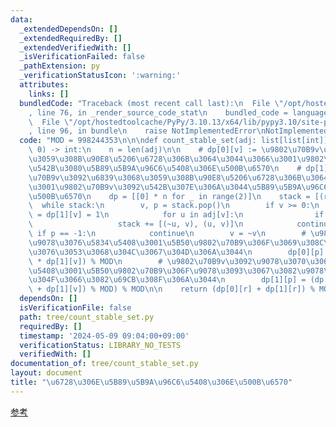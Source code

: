 ```yaml
---
data:
  _extendedDependsOn: []
  _extendedRequiredBy: []
  _extendedVerifiedWith: []
  _isVerificationFailed: false
  _pathExtension: py
  _verificationStatusIcon: ':warning:'
  attributes:
    links: []
  bundledCode: "Traceback (most recent call last):\n  File \"/opt/hostedtoolcache/PyPy/3.10.13/x64/lib/pypy3.10/site-packages/onlinejudge_verify/documentation/build.py\"\
    , line 76, in _render_source_code_stat\n    bundled_code = language.bundle(\n\
    \  File \"/opt/hostedtoolcache/PyPy/3.10.13/x64/lib/pypy3.10/site-packages/onlinejudge_verify/languages/python.py\"\
    , line 96, in bundle\n    raise NotImplementedError\nNotImplementedError\n"
  code: "MOD = 998244353\n\n\ndef count_stable_set(adj: list[list[int]], r: int =\
    \ 0) -> int:\n    n = len(adj)\n\n    # dp[0][v] := \u9802\u70B9v\u3092\u6839\u3068\
    \u3059\u308B\u90E8\u5206\u6728\u306B\u3064\u3044\u3066\u3001\u9802\u70B9v\u3092\
    \u542B\u3080\u5B89\u5B9A\u96C6\u5408\u306E\u500B\u6570\n    # dp[1][v] := \u9802\
    \u70B9v\u3092\u6839\u3068\u3059\u308B\u90E8\u5206\u6728\u306B\u3064\u3044\u3066\
    \u3001\u9802\u70B9v\u3092\u542B\u307E\u306A\u3044\u5B89\u5B9A\u96C6\u5408\u306E\
    \u500B\u6570\n    dp = [[0] * n for _ in range(2)]\n    stack = [(r, -1)]\n  \
    \  while stack:\n        v, p = stack.pop()\n        if v >= 0:\n            dp[0][v]\
    \ = dp[1][v] = 1\n            for u in adj[v]:\n                if u != p:\n \
    \                   stack += [(~u, v), (u, v)]\n            continue\n       \
    \ if p == -1:\n            continue\n        v = ~v\n        # \u9802\u70B9v\u3092\
    \u9078\u3076\u5834\u5408\u3001\u5B50\u9802\u70B9\u306F\u3069\u308C\u3082\u9078\
    \u3076\u3053\u3068\u304C\u3067\u304D\u306A\u3044\n        dp[0][p] = (dp[0][p]\
    \ * dp[1][v]) % MOD\n        # \u9802\u70B9v\u3092\u9078\u3070\u306A\u3044\u5834\
    \u5408\u3001\u5B50\u9802\u70B9\u306F\u9078\u3093\u3067\u3082\u9078\u3070\u306A\
    \u304F\u3066\u3082\u69CB\u308F\u306A\u3044\n        dp[1][p] = (dp[1][p] * (dp[0][v]\
    \ + dp[1][v]) % MOD) % MOD\n\n    return (dp[0][r] + dp[1][r]) % MOD\n"
  dependsOn: []
  isVerificationFile: false
  path: tree/count_stable_set.py
  requiredBy: []
  timestamp: '2024-05-09 09:04:00+09:00'
  verificationStatus: LIBRARY_NO_TESTS
  verifiedWith: []
documentation_of: tree/count_stable_set.py
layout: document
title: "\u6728\u306E\u5B89\u5B9A\u96C6\u5408\u306E\u500B\u6570"
---
```


[参考](https://algo-method.com/tasks/983)
